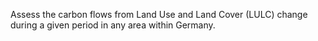 Assess the carbon flows from Land Use and Land Cover (LULC) change during a given period in any area within Germany.
